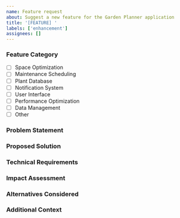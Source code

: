 ```yaml
---
name: Feature request
about: Suggest a new feature for the Garden Planner application
title: '[FEATURE] '
labels: ['enhancement']
assignees: []
---
```


### Feature Category
<!-- Select the primary category this feature belongs to -->
- [ ] Space Optimization
- [ ] Maintenance Scheduling
- [ ] Plant Database
- [ ] Notification System
- [ ] User Interface
- [ ] Performance Optimization
- [ ] Data Management
- [ ] Other

### Problem Statement
<!-- Describe the problem this feature will solve in the Garden Planner app. Example: As a home gardener, I'm unable to efficiently plan my garden space when... -->

### Proposed Solution
<!-- Provide a detailed description of your proposed feature solution, including how it integrates with existing garden planning functionality -->

### Technical Requirements
<!-- List any specific technical requirements or dependencies:
- Data storage needs
- Integration points
- Performance requirements
- Mobile platform considerations
-->

### Impact Assessment
<!-- Describe the expected impact on:
- Garden optimization capabilities
- Maintenance scheduling
- User experience
- System performance
- Data storage
-->

### Alternatives Considered
<!-- Describe any alternative solutions or features you've considered and why they were not selected -->

### Additional Context
<!-- Provide any additional context such as:
- Screenshots or mockups
- User scenarios
- Related features
- Implementation considerations
-->